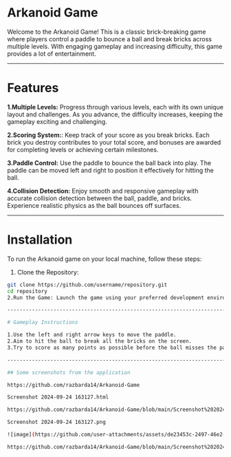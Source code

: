 # Arkanoid Game

Welcome to the Arkanoid Game! This is a classic brick-breaking game where players control a paddle to bounce a ball and break bricks across multiple levels.
With engaging gameplay and increasing difficulty, this game provides a lot of entertainment.

-------------------------------------------------------------------------------------------------------------------------------------------------------------------------------------------

# Features 

**1.Multiple Levels:** Progress through various levels, each with its own unique layout and challenges. As you advance, the difficulty increases, keeping the gameplay exciting and challenging.

**2.Scoring System:**: Keep track of your score as you break bricks. Each brick you destroy contributes to your total score, and bonuses are awarded for completing levels or achieving certain milestones.

**3.Paddle Control:** Use the paddle to bounce the ball back into play. The paddle can be moved left and right to position it effectively for hitting the ball.

**4.Collision Detection:** Enjoy smooth and responsive gameplay with accurate collision detection between the ball, paddle, and bricks. Experience realistic physics as the ball bounces off surfaces.

-------------------------------------------------------------------------------------------------------------------------------------------------------------------------------------------

# Installation

To run the Arkanoid game on your local machine, follow these steps:

1. Clone the Repository:
```bash
git clone https://github.com/username/repository.git
cd repository
2.Run the Game: Launch the game using your preferred development environment or command line.

-------------------------------------------------------------------------------------------------------------------------------------------------------------------------------------------

# Gameplay Instructions

1.Use the left and right arrow keys to move the paddle.
2.Aim to hit the ball to break all the bricks on the screen.
3.Try to score as many points as possible before the ball misses the paddle.

-------------------------------------------------------------------------------------------------------------------------------------------------------------------------------------------

## Some screenshots from the application

https://github.com/razbarda14/Arkanoid-Game

Screenshot 2024-09-24 163127.html

https://github.com/razbarda14/Arkanoid-Game/blob/main/Screenshot%202024-09-24%20163127.png

Screenshot 2024-09-24 163127.png

![image](https://github.com/user-attachments/assets/de23453c-2497-46e2-b3ec-0a8fec7c2ba1)

https://github.com/razbarda14/Arkanoid-Game/blob/main/Screenshot%202024-09-24%20163127.png?raw=true


